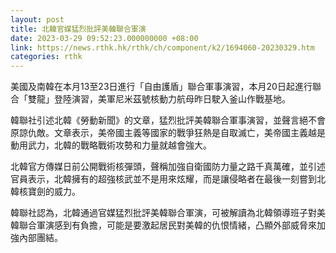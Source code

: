 ```yaml
---
layout: post
title: 北韓官媒猛烈批評美韓聯合軍演
date: 2023-03-29 09:52:23.000000000 +08:00
link: https://news.rthk.hk/rthk/ch/component/k2/1694060-20230329.htm
categories: rthk
---
```


美國及南韓在本月13至23日進行「自由護盾」聯合軍事演習，本月20日起進行聯合「雙龍」登陸演習，美軍尼米茲號核動力航母昨日駛入釜山作戰基地。

韓聯社引述北韓《勞動新聞》的文章，猛烈批評美韓聯合軍事演習，並聲言絕不會原諒仇敵。文章表示，美帝國主義等國家的戰爭狂熱是自取滅亡，美帝國主義越是動用武力，北韓的戰略戰術攻勢和力量就越會強大。

北韓官方傳媒日前公開戰術核彈頭，聲稱加強自衛國防力量之路千真萬確，並引述官員表示，北韓擁有的超強核武並不是用來炫耀，而是讓侵略者在最後一刻嘗到北韓核寶劍的威力。

韓聯社認為，北韓通過官媒猛烈批評美韓聯合軍演，可被解讀為北韓領導班子對美韓聯合軍演感到有負擔，可能是要激起居民對美韓的仇恨情緒，凸顯外部威脅來加強內部團結。
